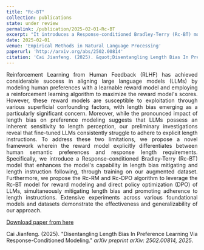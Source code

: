 ```yaml
---
title: "Rc-BT"
collection: publications
state: under review
permalink: /publication/2025-02-01-Rc-BT
excerpt: "It introduces a Response-conditioned Bradley-Terry (Rc-BT) model that enhances the model's capability in length bias mitigating and length instruction following, through training on the augmented dataset. Furthermore, it proposes the Rc-RM and Rc-DPO algorithm to leverage the Rc-BT model for reward modeling and direct policy optimization (DPO) of LLMs."
date: 2025-02-01
venue: 'Empirical Methods in Natural Language Processing'
paperurl: 'http://arxiv.org/abs/2502.00814'
citation: 'Cai Jianfeng. (2025). &quot;Disentangling Length Bias In Preference Learning Via Response-Conditioned Modeling.&quot; <i>arXiv preprint arXiv: 2502.00814, 2025</i>.'
---
```

<p style="text-align:justify; text-justify:inter-ideograph;">Reinforcement Learning from Human Feedback (RLHF) has achieved considerable success in aligning large language models (LLMs) by modeling human preferences with a learnable reward model and employing a reinforcement learning algorithm to maximize the reward model's scores. However, these reward models are susceptible to exploitation through various superficial confounding factors, with length bias emerging as a particularly significant concern. Moreover, while the pronounced impact of length bias on preference modeling suggests that LLMs possess an inherent sensitivity to length perception, our preliminary investigations reveal that fine-tuned LLMs consistently struggle to adhere to explicit length instructions. To address these two limitations, we propose a novel framework wherein the reward model explicitly differentiates between human semantic preferences and response length requirements. Specifically, we introduce a Response-conditioned Bradley-Terry (Rc-BT) model that enhances the model's capability in length bias mitigating and length instruction following, through training on our augmented dataset. Furthermore, we propose the Rc-RM and Rc-DPO algorithm to leverage the Rc-BT model for reward modeling and direct policy optimization (DPO) of LLMs, simultaneously mitigating length bias and promoting adherence to length instructions. Extensive experiments across various foundational models and datasets demonstrate the effectiveness and generalizability of our approach.</p>

[Download paper from here](http://arxiv.org/abs/2502.00814)

<p style="text-align:justify; text-justify:inter-ideograph;">Cai Jianfeng. (2025). &quot;Disentangling Length Bias In Preference Learning Via Response-Conditioned Modeling.&quot; <i>arXiv preprint arXiv: 2502.00814, 2025</i>.</p>